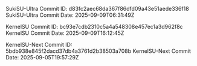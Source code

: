 SukiSU-Ultra Commit ID: d83fc2aec68da367f86dfd09a43e51aede336f18
SukiSU-Ultra Commit Date: 2025-09-09T06:31:49Z

KernelSU Commit ID: bc93e7cdb2310c5a4a548308e457ec1a3d962f8c
KernelSU Commit Date: 2025-09-09T16:12:45Z

KernelSU-Next Commit ID: 5bdb938e845f2dacd37db4a3761d2b38503a708b
KernelSU-Next Commit Date: 2025-09-05T19:57:29Z

